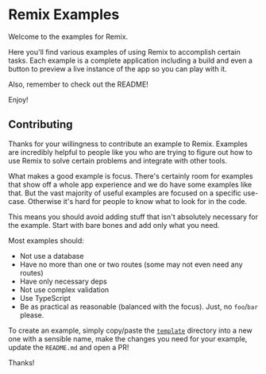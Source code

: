 # Remix Examples

Welcome to the examples for Remix.

Here you'll find various examples of using Remix to accomplish certain tasks. Each example is a complete application including a build and even a button to preview a live instance of the app so you can play with it.

Also, remember to check out the README!

Enjoy!

## Contributing

Thanks for your willingness to contribute an example to Remix. Examples are incredibly helpful to people like you who are trying to figure out how to use Remix to solve certain problems and integrate with other tools.

What makes a good example is focus. There's certainly room for examples that show off a whole app experience and we do have some examples like that. But the vast majority of useful examples are focused on a specific use-case. Otherwise it's hard for people to know what to look for in the code.

This means you should avoid adding stuff that isn't absolutely necessary for the example. Start with bare bones and add only what you need.

Most examples should:

- Not use a database
- Have no more than one or two routes (some may not even need any routes)
- Have only necessary deps
- Not use complex validation
- Use TypeScript
- Be as practical as reasonable (balanced with the focus). Just, no `foo`/`bar` please.

To create an example, simply copy/paste the [`template`](template) directory into a new one with a sensible name, make the changes you need for your example, update the `README.md` and open a PR!

Thanks!
